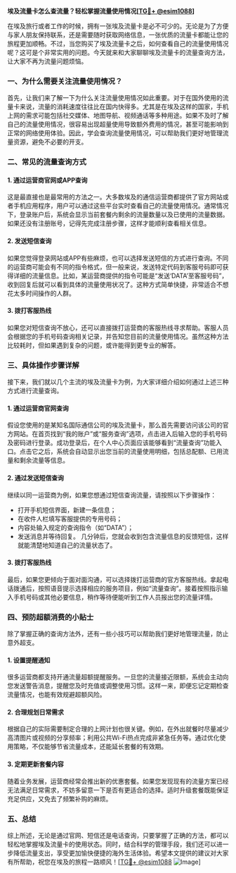 **埃及流量卡怎么查流量？轻松掌握流量使用情况[[TG💪+ @esim1088](https://t.me/s/esim1088)]**

在埃及旅行或者工作的时候，拥有一张埃及流量卡是必不可少的。无论是为了方便与家人朋友保持联系，还是需要随时获取网络信息，一张优质的流量卡都能让您的旅程更加顺畅。不过，当您购买了埃及流量卡之后，如何查看自己的流量使用情况呢？这可是个非常实用的问题。今天就来和大家聊聊埃及流量卡的流量查询方法，让大家不再为流量问题烦恼。

### 一、为什么需要关注流量使用情况？

首先，让我们来了解一下为什么关注流量使用情况如此重要。对于在国外使用的流量卡来说，流量的消耗速度往往比在国内快得多。尤其是在埃及这样的国家，手机上网的需求可能包括社交媒体、地图导航、视频通话等多种用途。如果不及时了解自己的流量使用情况，很容易出现超量使用导致额外费用的情况，甚至可能影响到正常的网络使用体验。因此，学会查询流量使用情况，可以帮助我们更好地管理流量资源，避免不必要的开支。

### 二、常见的流量查询方式

#### 1. **通过运营商官网或APP查询**
这是最直接也是最常用的方法之一。大多数埃及的通信运营商都提供了官方网站或者手机应用程序，用户可以通过这些平台实时查看自己的流量使用情况。通常情况下，登录账户后，系统会显示当前套餐内剩余的流量数量以及已使用的流量数据。如果还没有注册账号，记得先完成注册步骤，这样才能顺利查看相关信息。

#### 2. **发送短信查询**
如果您觉得登录网站或APP有些麻烦，也可以选择发送短信的方式进行查询。不同的运营商可能会有不同的指令格式，但一般来说，发送特定代码到客服号码即可获得详细的流量信息。比如，某运营商提供的指令可能是“发送‘DATA’至客服号码”，收到回复后就可以看到具体的流量使用状况了。这种方式简单快捷，非常适合不想花太多时间操作的人群。

#### 3. **拨打客服热线**
如果您对短信查询不放心，还可以直接拨打运营商的客服热线寻求帮助。客服人员会根据您的手机号码查询相关记录，并告知您目前的流量使用情况。虽然这种方法比较耗时，但如果遇到复杂的问题，或许能得到更专业的解答。

### 三、具体操作步骤详解

接下来，我们就以几个主流的埃及流量卡为例，为大家详细介绍如何通过上述三种方式进行流量查询。

#### 1. **通过运营商官网查询**
假设您使用的是某知名国际通信公司的埃及流量卡，那么首先需要访问该公司的官方网站。在首页找到“我的账户”或“服务查询”选项，点击进入后输入您的手机号码及密码进行登录。成功登录后，在个人中心页面应该能够看到“流量查询”功能入口。点击它之后，系统会自动显示出您当前的流量使用明细，包括总配额、已用流量和剩余流量等信息。

#### 2. **通过发送短信查询**
继续以同一运营商为例，如果您想通过短信查询流量，请按照以下步骤操作：
- 打开手机短信界面，新建一条信息；
- 在收件人栏填写客服提供的专用号码；
- 内容处输入规定的查询指令（如“DATA”）；
- 发送消息并等待回复。
几分钟后，您就会收到包含流量信息的反馈短信，这样就能清楚地知道自己的流量状态了。

#### 3. **拨打客服热线**
最后，如果您更倾向于面对面沟通，可以选择拨打运营商的官方客服热线。拿起电话拨通后，按照语音提示选择相应的服务项目，例如“流量查询”。接着按照指示输入手机号码或其他必要信息，稍作等待便能听到工作人员报出您的流量详情。

### 四、预防超额消费的小贴士

除了掌握正确的查询方法外，还有一些小技巧可以帮助我们更好地管理流量，防止意外超支。

#### 1. **设置提醒通知**
很多运营商都支持开通流量超额提醒服务。一旦您的流量接近限额，系统会主动向您发送警告消息，提醒您及时充值或调整使用习惯。这样一来，即便忘记定期检查流量情况，也能有效规避超额风险。

#### 2. **合理规划日常需求**
根据自己的实际需要制定合理的上网计划也很关键。例如，在外出就餐时尽量减少高清图片或视频的分享频率；利用公共Wi-Fi热点完成非紧急任务等。通过优化使用策略，不仅能够节省流量成本，还能延长套餐的有效期。

#### 3. **定期更新套餐内容**
随着业务发展，运营商经常会推出新的优惠套餐。如果您发现现有的流量方案已经无法满足日常需求，不妨多留意一下是否有更适合的选择。适时升级套餐既能保证充足供应，又免去了频繁补购的麻烦。

### 五、总结

综上所述，无论是通过官网、短信还是电话查询，只要掌握了正确的方法，都可以轻松地掌握埃及流量卡的使用状态。同时，结合科学的管理手段，我们还可以进一步降低流量支出，享受更加愉快便捷的海外生活体验。希望本文提供的建议对大家有所帮助，祝您在埃及的旅程一路顺风！[[TG💪+ @esim1088](https://t.me/s/esim1088) ![Image](https://i.postimg.cc/4NQfJmqS/Snipaste-2025-05-13-00-14-12.png)]